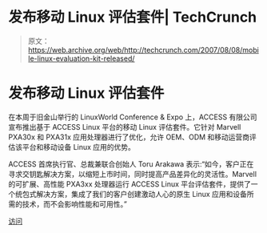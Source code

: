 # 发布移动 Linux 评估套件| TechCrunch

> 原文：<https://web.archive.org/web/http://techcrunch.com/2007/08/08/mobile-linux-evaluation-kit-released/>

# 发布移动 Linux 评估套件

在本周于旧金山举行的 LinuxWorld Conference & Expo 上，ACCESS 有限公司宣布推出基于 ACCESS Linux 平台的移动 Linux 评估套件。它针对 Marvell PXA30x 和 PXA31x 应用处理器进行了优化，允许 OEM、ODM 和移动运营商评估该平台和移动设备 Linux 应用的优势。

ACCESS 首席执行官、总裁兼联合创始人 Toru Arakawa 表示:“如今，客户正在寻求交钥匙解决方案，以缩短上市时间，同时提高产品差异化的灵活性。Marvell 的可扩展、高性能 PXA3xx 处理器运行 ACCESS Linux 平台评估套件，提供了一个统包式解决方案，集成了我们的客户创建激动人心的原生 Linux 应用和设备所需的技术，而不会影响性能和可用性。”

[访问](https://web.archive.org/web/20130628192942/http://www.access-company.com/)